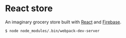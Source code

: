 # React store
An imaginary grocery store built with [React](https://facebook.github.io/react/) and [Firebase](https://www.firebase.com/).

<code>$ node node_modules/.bin/webpack-dev-server</code>
